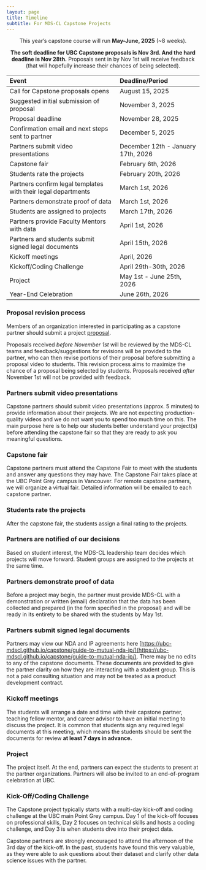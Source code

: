 ```yaml
---
layout: page
title: Timeline
subtitle: For MDS-CL Capstone Projects
---
```


<p style="text-align: center;">This year’s capstone course will run <b>May-June, 2025</b> (~8 weeks).</p>

<p style="text-align: center;"><b>The soft deadline for UBC Capstone proposals is Nov 3rd. And the hard deadline is Nov 28th.</b> Proposals sent in by Nov 1st will receive feedback (that will hopefully increase their chances of being selected).</p> 

| Event  | Deadline/Period |
| :------------- | :------------- |
| Call for Capstone proposals opens | August 15, 2025 |
| Suggested initial submission of proposal  | November 3, 2025 |
| Proposal deadline | November 28, 2025 |
| Confirmation email and next steps sent to partner | December 5, 2025 |
| Partners submit video presentations | December 12th - January 17th, 2026 |
| Capstone fair | February 6th, 2026 |
| Students rate the projects  | February 20th, 2026 |
| Partners confirm legal templates with their legal departments | March 1st, 2026 |
| Partners demonstrate proof of data | March 1st, 2026 |
| Students are assigned to projects  | March 17th, 2026 |
| Partners provide Faculty Mentors with data  | April 1st, 2026 |
| Partners and students submit signed legal documents | April 15th, 2026 |
| Kickoff meetings | April, 2026 |
| Kickoff/Coding Challenge | April 29th-30th, 2026 |
| Project | May 1st - June 25th, 2026 |
| Year-End Celebration | June 26th, 2026 |


### Proposal revision process 

Members of an organization interested in participating as a capstone partner should submit a project [proposal](https://ubc-mds.github.io/capstone/proposal/). 

Proposals received *before November 1st* will be reviewed by the MDS-CL teams and feedback/suggestions for revisions will be provided to the partner, who can then revise portions of their proposal before submitting a proposal video to students. This revision process aims to maximize the chance of a proposal being selected by students. Proposals received *after* November 1st will not be provided with feedback. 

### Partners submit video presentations 

Capstone partners should submit video presentations (approx. 5 minutes) to provide information about their projects. We are not expecting production-quality videos and we do not want you to spend too much time on this. The main purpose here is to help our students better understand your project(s) before attending the capstone fair so that they are ready to ask you meaningful questions. 

### Capstone fair 

Capstone partners must attend the Capstone Fair to meet with the students and answer any questions they may have. The Capstone Fair takes place at the UBC Point Grey campus in Vancouver. For remote capstone partners, we will organize a virtual fair. Detailed information will be emailed to each capstone partner. 

### Students rate the projects 

After the capstone fair, the students assign a final rating to the projects. 

### Partners are notified of our decisions 

Based on student interest, the MDS-CL leadership team decides which projects will move forward. Student groups are assigned to the projects at the same time. 

### Partners demonstrate proof of data 

Before a project may begin, the partner must provide MDS-CL with a demonstration or written (email) declaration that the data has been collected and prepared (in the form specified in the proposal) and will be ready in its entirety to be shared with the students by May 1st.  

### Partners submit signed legal documents

Partners may view our NDA and IP agreements here [https://ubc-mdscl.github.io/capstone/guide-to-mutual-nda-ip/](https://ubc-mdscl.github.io/capstone/guide-to-mutual-nda-ip/). There may be no edits to any of the capstone documents. These documents are provided to give the partner clarity on how they are interacting with a student group. This is not a paid consulting situation and may not be treated as a product development contract.

### Kickoff meetings 

The students will arrange a date and time with their capstone partner, teaching fellow mentor, and career advisor to have an initial meeting to discuss the project. It is common that students sign any required legal documents at this meeting, which means the students should be sent the documents for review <b>at least 7 days in advance.</b> 

### Project 

The project itself. At the end, partners can expect the students to present at the partner organizations. Partners will also be invited to an end-of-program celebration at UBC. 

### Kick-Off/Coding Challenge

The Capstone project typically starts with a multi-day kick-off and coding challenge at the UBC main Point Grey campus. Day 1 of the kick-off focuses on professional skills, Day 2 focuses on technical skills and hosts a coding challenge, and Day 3 is when students dive into their project data.  

Capstone partners are strongly encouraged to attend the afternoon of the 3rd day of the kick-off. In the past, students have found this very valuable, as they were able to ask questions about their dataset and clarify other data science issues with the partner.
